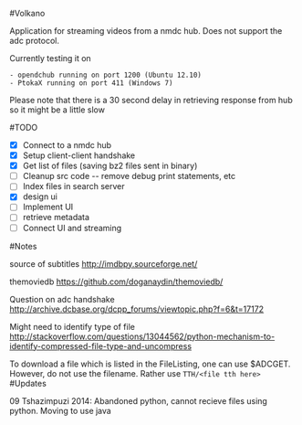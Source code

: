 #Volkano

Application for streaming videos from a nmdc hub. Does not support the adc protocol.

Currently testing it on

    - opendchub running on port 1200 (Ubuntu 12.10)
    - PtokaX running on port 411 (Windows 7)
    
Please note that there is a 30 second delay in retrieving response from hub so it might be a little slow

#TODO

- [X] Connect to a nmdc hub
- [X] Setup client-client handshake
- [X] Get list of files (saving bz2 files sent in binary)
- [ ] Cleanup src code -- remove debug print statements, etc
- [ ] Index files in search server
- [X] design ui
- [ ] Implement UI
- [ ] retrieve metadata
- [ ] Connect UI and streaming

#Notes

source of subtitles http://imdbpy.sourceforge.net/

themoviedb https://github.com/doganaydin/themoviedb/

Question on adc handshake http://archive.dcbase.org/dcpp_forums/viewtopic.php?f=6&t=17172

Might need to identify type of file http://stackoverflow.com/questions/13044562/python-mechanism-to-identify-compressed-file-type-and-uncompress

To download a file which is listed in the FileListing, one can use $ADCGET. However, do not use the filename. Rather use `TTH/<file tth here>`
#Updates

09 Tshazimpuzi 2014: Abandoned python, cannot recieve files using python. Moving to use java
